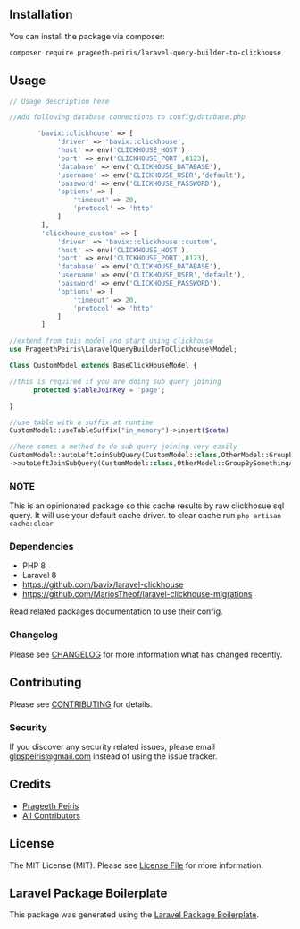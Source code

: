 
## Installation

You can install the package via composer:

```bash
composer require prageeth-peiris/laravel-query-builder-to-clickhouse
```

## Usage

```php
// Usage description here

//Add following database connections to config/database.php 

       'bavix::clickhouse' => [
            'driver' => 'bavix::clickhouse',
            'host' => env('CLICKHOUSE_HOST'),
            'port' => env('CLICKHOUSE_PORT',8123),
            'database' => env('CLICKHOUSE_DATABASE'),
            'username' => env('CLICKHOUSE_USER','default'),
            'password' => env('CLICKHOUSE_PASSWORD'),
            'options' => [
                'timeout' => 20,
                'protocol' => 'http'
            ]
        ],
        'clickhouse_custom' => [
            'driver' => 'bavix::clickhouse::custom',
            'host' => env('CLICKHOUSE_HOST'),
            'port' => env('CLICKHOUSE_PORT',8123),
            'database' => env('CLICKHOUSE_DATABASE'),
            'username' => env('CLICKHOUSE_USER','default'),
            'password' => env('CLICKHOUSE_PASSWORD'),
            'options' => [
                'timeout' => 20,
                'protocol' => 'http'
            ]
        ]

//extend from this model and start using clickhouse
use PrageethPeiris\LaravelQueryBuilderToClickhouse\Model;

Class CustomModel extends BaseClickHouseModel {

//this is required if you are doing sub query joining
      protected $tableJoinKey = 'page';

}

//use table with a suffix at runtime
CustomModel::useTableSuffix("in_memory")->insert($data)

//here comes a method to do sub query joining very easily
CustomModel::autoLeftJoinSubQuery(CustomModel::class,OtherModel::GroupBySomething())
->autoLeftJoinSubQuery(CustomModel::class,OtherModel::GroupBySomethingAndSomething())

```

### NOTE
This is an opinionated package so this cache results by raw clickhosue sql query. It will use your default cache driver. to clear cache run
<code>php artisan cache:clear </code>

### Dependencies

- PHP 8
- Laravel 8
- https://github.com/bavix/laravel-clickhouse
- https://github.com/MariosTheof/laravel-clickhouse-migrations

Read related packages documentation to use their config.



### Changelog

Please see [CHANGELOG](CHANGELOG.md) for more information what has changed recently.

## Contributing

Please see [CONTRIBUTING](CONTRIBUTING.md) for details.

### Security

If you discover any security related issues, please email glpspeiris@gmail.com instead of using the issue tracker.

## Credits

-   [Prageeth Peiris](https://github.com/prageeth-peiris)
-   [All Contributors](../../contributors)

## License

The MIT License (MIT). Please see [License File](LICENSE.md) for more information.

## Laravel Package Boilerplate

This package was generated using the [Laravel Package Boilerplate](https://laravelpackageboilerplate.com).
